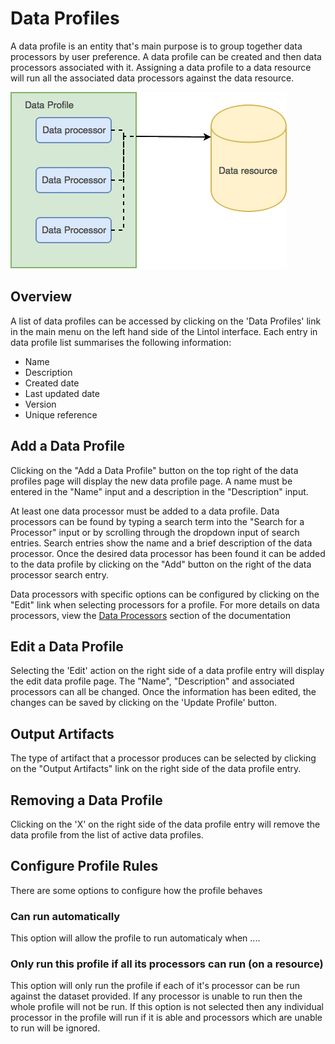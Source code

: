 # Data Profiles

A data profile is an entity that's main purpose is to group together data processors by user preference. A data profile can be created and then data processors associated with it. Assigning a data profile to a data resource will run all the associated data processors against the data resource.

![A data profile containing data processors associated with a data resource](./images/dps.png "A data profile containing data processors associated with a data resource")

## Overview
A list of data profiles can be accessed by clicking on the 'Data Profiles' link in the main menu on the left hand side of the Lintol interface. Each entry in data profile list summarises the following information:

- Name
- Description
- Created date
- Last updated date
- Version
- Unique reference

<!--## Filtering

The list of data profiles can be refined by selecting a group from the filter dropdown list at the top of the data profiles list. Once a group has been selected it will automatically refine the list to data profiles which are members of that group.
-->
## Add a Data Profile

Clicking on the "Add a Data Profile" button on the top right of the data profiles page will display the new data profile page. A name must be entered in the "Name" input and a description in the "Description" input.

At least one data processor must be added to a data profile. Data processors can be found by typing a search term into the "Search for a Processor" input or by scrolling through the dropdown input of search entries. Search entries show the name and a brief description of the data processor. Once the desired data processor has been found it can be added to the data profile by clicking on the "Add" button on the right of the data processor search entry.

<!--Further details about the data processor can be viewed by clicking on the "More Details" button in the data processor search entry. Data processors can also be attached to the data profile from the details popup by clicking on the "Add Processor" button in the top right of the popup.-->

Data processors with specific options can be configured by clicking on the "Edit" link when selecting processors for a profile. For more details on data processors, view the [Data Processors](./Processors) section of the documentation

## Edit a Data Profile

Selecting the 'Edit' action on the right side of a data profile entry will display the edit data profile page. The "Name", "Description" and associated processors can all be changed. Once the information has been edited, the changes can be saved by clicking on the 'Update Profile' button.

## Output Artifacts

The type of artifact that a processor produces can be selected by clicking on the "Output Artifacts" link on the right side of the data profile entry.

## Removing a Data Profile
Clicking on the 'X' on the right side of the data profile entry will remove the data profile from the list of active data profiles.

## Configure Profile Rules
There are some options to configure how the profile behaves

### Can run automatically
This option will allow the profile to run automaticaly when .... <!-- TODO -->

### Only run this profile if all its processors can run (on a resource)
This option will only run the profile if each of it's processor can be run against the dataset provided. If any processor is unable to run then the whole profile will not be run. If this option is not selected then any individual processor in the profile will run if it is able and processors which are unable to run will be ignored.  <!-- TODO(Check this is true) -->